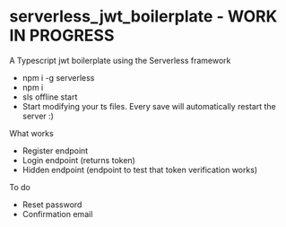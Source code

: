 # serverless_jwt_boilerplate - WORK IN PROGRESS

A Typescript jwt boilerplate using the Serverless framework

- npm i -g serverless
- npm i
- sls offline start
- Start modifying your ts files. Every save will automatically restart the server :)

What works

- Register endpoint
- Login endpoint (returns token)
- Hidden endpoint (endpoint to test that token verification works)

To do

- Reset password
- Confirmation email
